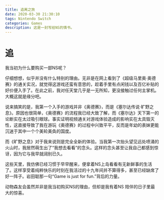 ```yaml
---
title: 追离之旅
date: 2020-03-30 21:30:10
tags: Nintendo Switch
categories: Games
description: 这是一封写给NS的情书。
---
```


# 追

我当初为什么要购买一部NS呢？

仔细想想，似乎并没有什么特别的理由。无非是在网上看到了《超级马里奥·奥德赛》的通关实况，就觉得这游戏还蛮有意思的，趁着手里有点闲钱以及百亿补贴的好价便入手了。在此之前，我对任天堂几乎是一无所知，更没接触过任何主掌机。大概这就是缘分吧。

说来搞笑的是，我第一个入手的游戏并非《奥德赛》，而是《塞尔达传说·旷野之息》。原因也很简单，《奥德赛》的流程我已经大致了解，而《塞尔达》天下第一的论断实在太过吸引眼球。事实证明视频通关对游戏体验造成的影响实在太具毁灭性，这直接导致了我在游玩《奥德赛》的过程中兴致平平，反而是年幼的表妹更能沉迷于其中一个个美轮美奂的国度。

而《旷野之息》对于我来说则是完全全新的体验。当我第一次抬头望见远处喷涌的火山时，我居然萌生出了“我想去看看”的念头。这样的念头甚至让我自己都感到惊讶，因为它与我早就阔别已久。

这些天里，我仿佛已经习惯于早早醒来，便拿着NS上岛看看有无新鲜事的生活了。这样享受着纯粹快乐的时刻在我活过的十九年间并不算得多，甚至已经缺席了好一阵子。岩田聪那一句“Game is just for fun.”背后的力量。

动物森友会虽然并非是我当初购买NS的理由，但却是我有着NS 陪伴的日子里最大的惊喜。

